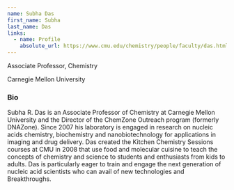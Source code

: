 ```yaml
---
name: Subha Das
first_name: Subha
last_name: Das
links:
  - name: Profile
    absolute_url: https://www.cmu.edu/chemistry/people/faculty/das.html
---
```


Associate Professor, Chemistry

Carnegie Mellon University

### Bio

Subha R. Das is an Associate Professor of Chemistry at Carnegie Mellon University and the
Director of the ChemZone Outreach program (formerly DNAZone). Since 2007 his laboratory is
engaged in research on nucleic acids chemistry, biochemistry and nanobiotechnology for
applications in imaging and drug delivery. Das created the Kitchen Chemistry Sessions courses
at CMU in 2008 that use food and molecular cuisine to teach the concepts of chemistry and
science to students and enthusiasts from kids to adults. Das is particularly eager to train and
engage the next generation of nucleic acid scientists who can avail of new technologies and
Breakthroughs.
